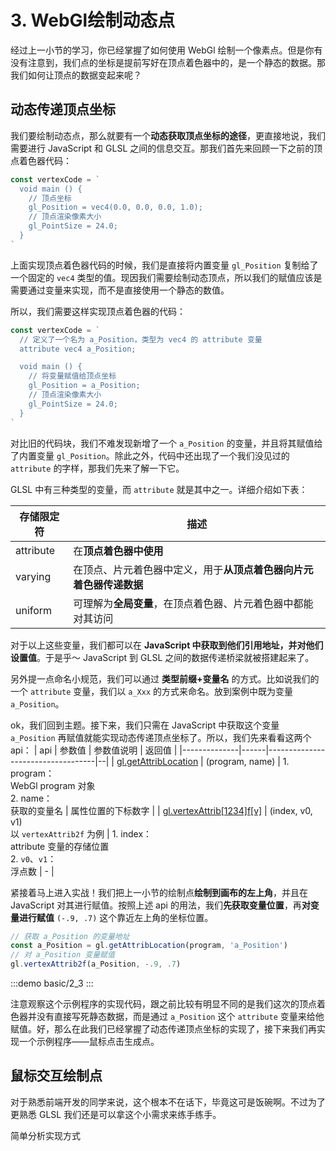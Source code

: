 # 3. WebGl绘制动态点

经过上一小节的学习，你已经掌握了如何使用 WebGl 绘制一个像素点。但是你有没有注意到，我们点的坐标是提前写好在顶点着色器中的，是一个静态的数据。那我们如何让顶点的数据变起来呢？

## 动态传递顶点坐标

我们要绘制动态点，那么就要有一个**动态获取顶点坐标的途径**，更直接地说，我们需要进行 JavaScript 和 GLSL 之间的信息交互。那我们首先来回顾一下之前的顶点着色器代码：
```js
const vertexCode = `
  void main () {
    // 顶点坐标
    gl_Position = vec4(0.0, 0.0, 0.0, 1.0);
    // 顶点渲染像素大小
    gl_PointSize = 24.0;
  }
`
```
上面实现顶点着色器代码的时候，我们是直接将内置变量 `gl_Position` 复制给了一个固定的 `vec4` 类型的值。现因我们需要绘制动态顶点，所以我们的赋值应该是需要通过变量来实现，而不是直接使用一个静态的数值。

所以，我们需要这样实现顶点着色器的代码：
```js
const vertexCode = `
  // 定义了一个名为 a_Position，类型为 vec4 的 attribute 变量
  attribute vec4 a_Position;

  void main () {
    // 将变量赋值给顶点坐标
    gl_Position = a_Position;
    // 顶点渲染像素大小
    gl_PointSize = 24.0;
  }
`
```
对比旧的代码块，我们不难发现新增了一个 `a_Position` 的变量，并且将其赋值给了内置变量 `gl_Position`。除此之外，代码中还出现了一个我们没见过的 `attribute` 的字样，那我们先来了解一下它。

GLSL 中有三种类型的变量，而 `attribute` 就是其中之一。详细介绍如下表：

| 存储限定符 | 描述                                                               |
|------------|--------------------------------------------------------------------|
| attribute  | 在**顶点着色器中使用**                                             |
| varying    | 在顶点、片元着色器中定义，用于**从顶点着色器向片元着色器传递数据** |
| uniform    | 可理解为**全局变量**，在顶点着色器、片元着色器中都能对其访问       |

对于以上这些变量，我们都可以在 **JavaScript 中获取到他们引用地址，并对他们设置值**。于是乎～ JavaScript 到 GLSL 之间的数据传递桥梁就被搭建起来了。

另外提一点命名小规范，我们可以通过 **类型前缀+变量名** 的方式。比如说我们的一个 `attribute` 变量，我们以 `a_Xxx` 的方式来命名。放到案例中既为变量 `a_Position`。

ok，我们回到主题。接下来，我们只需在 JavaScript 中获取这个变量 `a_Position` 再赋值就能实现动态传递顶点坐标了。所以，我们先来看看这两个 api：
| api       | 参数值 | 参数值说明 | 返回值                              |
|--------------|------|-----------------------------------|--|
| [gl.getAttribLocation](https://developer.mozilla.org/en-US/docs/Web/API/WebGLRenderingContext/getAttribLocation) | (program, name) | 1. program：<br> WebGl program 对象<br>2. name：<br>获取的变量名 | 属性位置的下标数字 |
| [gl.vertexAttrib[1234]f[v]](https://developer.mozilla.org/en-US/docs/Web/API/WebGLRenderingContext/vertexAttrib) | (index, v0, v1) <br>以 `vertexAttrib2f` 为例 | 1. index：<br>attribute 变量的存储位置<br>2. `v0`、`v1`：<br>浮点数 | - |

紧接着马上进入实战！我们把上一小节的绘制点**绘制到画布的左上角**，并且在 JavaScript 对其进行赋值。按照上述 api 的用法，我们**先获取变量位置**，再**对变量进行赋值** `(-.9, .7)` 这个靠近左上角的坐标位置。

```js
// 获取 a_Position 的变量地址
const a_Position = gl.getAttribLocation(program, 'a_Position')
// 对 a_Position 变量赋值
gl.vertexAttrib2f(a_Position, -.9, .7)
```

:::demo
basic/2_3
:::

注意观察这个示例程序的实现代码，跟之前比较有明显不同的是我们这次的顶点着色器并没有直接写死静态数据，而是通过 `a_Position` 这个 `attribute` 变量来给他赋值。好，那么在此我们已经掌握了动态传递顶点坐标的实现了，接下来我们再实现一个示例程序——鼠标点击生成点。

## 鼠标交互绘制点

对于熟悉前端开发的同学来说，这个根本不在话下，毕竟这可是饭碗啊。不过为了更熟悉 GLSL 我们还是可以拿这个小需求来练手练手。

简单分析实现方式
